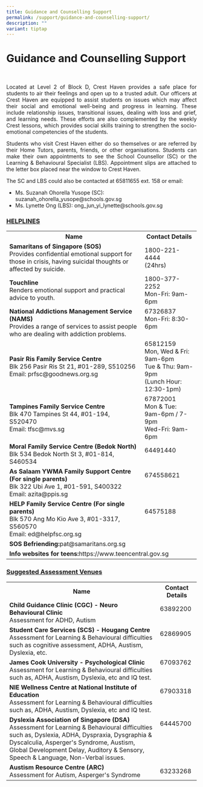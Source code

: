 ```yaml
---
title: Guidance and Counselling Support
permalink: /support/guidance-and-counselling-support/
description: ""
variant: tiptap
---
```

<h1>Guidance and Counselling Support</h1>
<div align="justify">
<br><p>Located at Level 2 of Block D, Crest Haven provides a safe place for students to air their feelings and open up to a trusted adult. Our officers at Crest Haven are equipped to assist students on issues which may affect their social and emotional well-being and progress in learning. These include relationship issues, transitional issues, dealing with loss and grief, and learning needs. These efforts are also complemented by the weekly Crest lessons, which provides social skills training to strengthen the socio-emotional competencies of the students.</p>
<p>Students who visit Crest Haven either do so themselves or are referred by their Home Tutors, parents, friends, or other organisations. Students can make their own appointments to see the School Counsellor (SC) or the Learning &amp; Behavioural Specialist (LBS). Appointment slips are attached to the letter box placed near the window to Crest Haven.</p>
<p>The SC and LBS could also be contacted at 65811655 ext. 158 or email:</p>
</div>
<ul>
<li>Ms. Suzanah Ohorella Yusope (SC): suzanah_ohorella_yusope@schools.gov.sg</li>
<li>Ms. Lynette Ong (LBS): ong_jun_yi_lynette@schools.gov.sg</li>
</ul>

<h3><strong><u>HELPLINES</u></strong></h3>
<div>
<table>
<tbody>
<tr>
<th>Name</th>
<th>Contact Details</th>
</tr>
<tr>
<td>
<div><strong>Samaritans of Singapore (SOS)</strong></div>
<div>Provides confidential emotional support for those in crisis, having suicidal thoughts or affected by suicide.</div>
</td>
<td>1800-221-4444<br>(24hrs)</td>
</tr>
<tr>
<td><strong>Touchline</strong><br>
<div>Renders emotional support and practical advice to youth.</div>
</td>
<td>1800-377-2252<br>Mon-Fri: 9am-6pm</td>
</tr>
<tr>
<td><strong>National Addictions Management Service (NAMS)</strong><br>
<div>Provides a range of services to assist people who are dealing with addiction problems.&nbsp;</div>
</td>
<td>67326837<br>Mon-Fri: 8:30-6pm<br>&nbsp;</td>
</tr>
<tr>
<td><strong>Pasir Ris Family Service Centre</strong><br>
<div>Blk 256 Pasir Ris St 21, #01-289, S510256</div>
<div>Email: prfsc@goodnews.org.sg</div>
</td>
<td>65812159<br>Mon, Wed &amp; Fri: 9am-6pm<br>Tue &amp; Thu: 9am-9pm<br>(Lunch Hour: 12:30-1pm)</td>
</tr>
<tr>
<td><strong>Tampines Family Service Centre</strong><br>
<div>Blk 470 Tampines St 44, #01-194, S520470</div>
<div>Email: tfsc@mvs.sg</div>
</td>
<td>67872001<br>Mon &amp; Tue: 9am-6pm / 7-9pm<br>Wed-Fri: 9am-6pm</td>
</tr>
<tr>
<td><strong>Moral Family Service Centre (Bedok North)</strong><br>
<div>Blk 534 Bedok North St 3, #01-814, S460534</div>
</td>
<td>
<div>64491440</div>
&nbsp;</td>
</tr>
<tr>
<td><strong>As Salaam YWMA Family Support Centre (For single parents)</strong><br>
<div>Blk 322 Ubi Ave 1, #01-591, S400322</div>
<div>Email: azita@ppis.sg</div>
</td>
<td>674558621<br><br><br></td>
</tr>
<tr>
<td><strong>HELP Family Service Centre (For single parents)</strong><br>
<div>Blk 570 Ang Mo Kio Ave 3, #01-3317, S560570</div>
<div>Email: ed@helpfsc.org.sg</div>
</td>
<td>64575188<br><br><br></td>
</tr>
<tr>
<td colspan="2"><strong>SOS Befriending:</strong>pat@samaritans.org.sg</td>
</tr>
<tr>
<td colspan="2"><strong>Info websites for teens:</strong>https://www.teencentral.gov.sg</td>
</tr>
</tbody>
</table>
</div>
<h3><u><strong>Suggested Assessment Venues</strong></u></h3>
<div>
<table>
<tbody>
<tr>
<th>Name</th>
<th>Contact Details</th>
</tr>
<tr>
<td>
<div><strong>Child Guidance Clinic (CGC) - Neuro Behavioural Clinic</strong></div>
<div>Assessment for ADHD, Autism</div>
</td>
<td>63892200<br><br></td>
</tr>
<tr>
<td><strong>Student Care Services (SCS) - Hougang Centre</strong><br>
<div>Assessment for Learning &amp; Behavioural difficulties such as cognitive assessment, ADHA, Austism, Dyslexia, etc.</div>
</td>
<td>62869905<br><br><br></td>
</tr>
<tr>
<td><strong>James Cook University - Psychological Clinic</strong><br>
<div>Assessment for Learning &amp; Behavioural difficulties such as, ADHA, Austism, Dyslexia, etc and IQ test.</div>
</td>
<td>67093762<br><br>&nbsp;</td>
</tr>
<tr>
<td><strong>NIE Wellness Centre at National Institute of Education</strong><br>
<div>Assessment for Learning &amp; Behavioural difficulties such as, ADHA, Austism, Dyslexia, etc and IQ test.</div>
</td>
<td>67903318<br><br><br></td>
</tr>
<tr>
<td><strong>Dyslexia Association of Singapore (DSA)</strong><br>
<div>Assessment for Learning &amp; Behavioural difficulties such as, Dyslexia, ADHA, Dyspraxia, Dysgraphia &amp; Dyscalculia, Asperger's Syndrome, Austism, Global Development Delay, Auditory &amp; Sensory, Speech &amp; Language, Non-Verbal issues.</div>
</td>
<td>64445700<br><br><br><br><br></td>
</tr>
<tr>
<td><strong>Austism Resource Centre (ARC)</strong><br>
<div>Assessment for Autism, Asperger's Syndrome</div>
</td>
<td>
<div>63233268</div>
</td>
</tr>
</tbody>
</table>
</div>